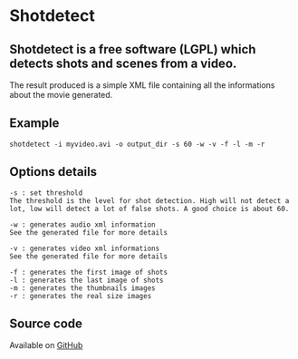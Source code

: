 # Shotdetect

## Shotdetect is a free software (LGPL) which detects shots and scenes from a video.

The result produced is a simple XML file containing all the informations about the movie generated.

## Example

```
shotdetect -i myvideo.avi -o output_dir -s 60 -w -v -f -l -m -r
```

## Options details

```
-s : set threshold
The threshold is the level for shot detection. High will not detect a lot, low will detect a lot of false shots. A good choice is about 60.

-w : generates audio xml information
See the generated file for more details

-v : generates video xml informations
See the generated file for more details

-f : generates the first image of shots
-l : generates the last image of shots
-m : generates the thumbnails images
-r : generates the real size images
```

## Source code

Available on [GitHub](https://github.com/johmathe/Shotdetect)

